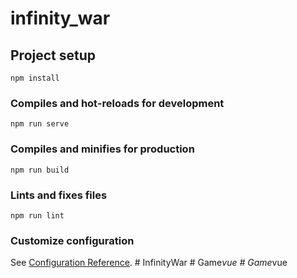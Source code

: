 # infinity_war

## Project setup
```
npm install
```

### Compiles and hot-reloads for development
```
npm run serve
```

### Compiles and minifies for production
```
npm run build
```

### Lints and fixes files
```
npm run lint
```

### Customize configuration
See [Configuration Reference](https://cli.vuejs.org/config/).
#   I n f i n i t y W a r  
 #   G a m e _ v u e  
 #   G a m e _ v u e  
 